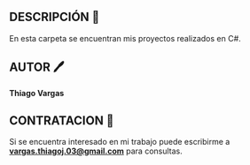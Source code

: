 ##  DESCRIPCIÓN 🤖

En esta carpeta se encuentran mis proyectos realizados en C#.

##  AUTOR 🖊️

**Thiago Vargas**

##  CONTRATACION 💼

Si se encuentra interesado en mi trabajo puede escribirme a **vargas.thiagoj.03@gmail.com** para consultas.
